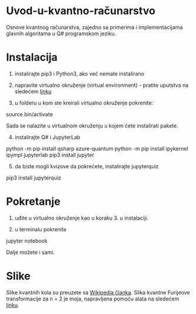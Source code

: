 # Uvod-u-kvantno-računarstvo
Osnove kvantnog računarstva, zajedno sa primerima i implementacijama glavnih algoritama u Q# programskom jeziku.


# Instalacija

1. instalirajte pip3 i Python3, ako već nemate instalirano

2. napravite virtualno okruženje (virtual environment) - pratite uputstva na sledećem [linku](https://docs.python.org/3/library/venv.html)

3. u folderu u kom ste kreirali virtualno okruženje pokrenite:

source bin/activate

Sada se nalazite u virtualnom okruženju u kojem ćete instalirati pakete.

4. instalirajte Q# i JupyterLab

python -m pip install qsharp azure-quantum
python -m pip install ipykernel ipympl jupyterlab
pip3 install jupyter

5. da biste mogli kvizove da pokrećete, instalirajte jupyterquiz

pip3 install jupyterquiz


# Pokretanje

1. uđite u virtualno okruženje kao u koraku 3. u instalaciji.

2. u terminalu pokrenite

jupyter notebook

Dalje možete i sami.

# Slike

Slike kvantnih kola su preuzete sa [Wikipedia članka](https://en.wikipedia.org/wiki/Quantum_logic_gate). Slika kvantne Furijeove transformacije za n = 2 je moja, napravljena pomoću alata na sledećem [linku](https://algassert.com/quirk).
